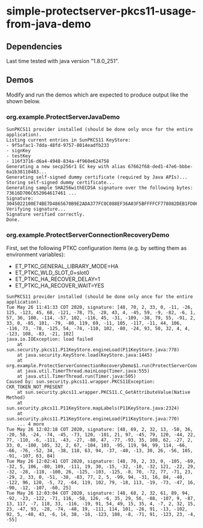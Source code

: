 # simple-protectserver-pkcs11-usage-from-java-demo

## Dependencies

Last time tested with java version "1.8.0_251".

## Demos

Modify and run the demos which are expected to produce output like the shown below.

### org.example.ProtectServerJavaDemo

```
SunPKCS11 provider installed (should be done only once for the entire application).
Listing current entries in SunPKCS11 KeyStore:
- 9f5afac1-7dda-48fd-9757-8014eadfb233
- signKey
- testKey
- 116f3716-d6a4-4948-834a-4f960e624758
Generating a new secp256r1 EC key with alias 67662f68-ded1-47e6-bbbe-6a1b38110483...
Generating self-signed dummy certificate (required by Java APIs)...
Storing self-signed dummy certificate...
Generating sample SHA256withECDSA signature over the following bytes: 73616D706C652064617461 ...
Signature: 3045022100E74BE7D4865670B9E2ADA377FC0C088EF36A03F5BFFFFCF778082DEB1FD0614602203FB16E20B02601B0107FD55FADC0387A906A066F897FADBF15163BA393175DAD
Verifying signature...
Signature verified correctly.
Done.
```

### org.example.ProtectServerConnectionRecoveryDemo

First, set the following PTKC configuration items (e.g. by setting them as environment variables):

- ET_PTKC_GENERAL_LIBRARY_MODE=HA
- ET_PTKC_WLD_SLOT_0=slot0
- ET_PTKC_HA_RECOVER_DELAY=1
- ET_PTKC_HA_RECOVER_WAIT=YES

```
SunPKCS11 provider installed (should be done only once for the entire application).
Tue May 26 11:41:33 COT 2020, signature: [48, 70, 2, 33, 0, -11, -26, 125, -123, 45, 68, -121, -78, 75, -28, 43, 4, -45, 59, -9, -82, -6, 1, 57, 36, 100, -114, -57, 102, -116, 45, -31, -109, -38, 79, 55, -91, 2, 33, 0, -85, 101, -79, -80, 119, 69, -11, 105, -117, -11, 44, 106, -116, 73, -78, -125, 54, -74, -110, 102, -80, -24, 93, 50, 32, 4, 4, -123, 108, -83, -21, 102]
java.io.IOException: load failed
	at sun.security.pkcs11.P11KeyStore.engineLoad(P11KeyStore.java:778)
	at java.security.KeyStore.load(KeyStore.java:1445)
	at org.example.ProtectServerConnectionRecoveryDemo$1.run(ProtectServerConnectionRecoveryDemo.java:23)
	at java.util.TimerThread.mainLoop(Timer.java:555)
	at java.util.TimerThread.run(Timer.java:505)
Caused by: sun.security.pkcs11.wrapper.PKCS11Exception: CKR_TOKEN_NOT_PRESENT
	at sun.security.pkcs11.wrapper.PKCS11.C_GetAttributeValue(Native Method)
	at sun.security.pkcs11.P11KeyStore.mapLabels(P11KeyStore.java:2324)
	at sun.security.pkcs11.P11KeyStore.engineLoad(P11KeyStore.java:770)
	... 4 more
Tue May 26 12:02:18 COT 2020, signature: [48, 69, 2, 32, 13, -50, 36, -20, 58, -24, -74, -45, -73, 120, -101, 21, 97, -45, 79, 120, -44, 22, 77, -110, -6, -111, -43, -27, -88, 47, -77, -93, 35, 108, 62, -27, 2, 33, 0, -100, 105, 32, 2, 67, -104, 103, -95, 119, 94, 99, 114, -66, -66, -76, -52, 34, -38, 118, 63, 94, -37, -40, -13, 30, 26, -56, 105, -91, -107, 63, 84]
Tue May 26 12:02:41 COT 2020, signature: [48, 70, 2, 33, 0, -105, -69, -32, 5, 106, -80, 109, -111, 19, 30, -15, -32, -10, -32, 121, -22, 29, -32, -28, -118, -100, 26, -125, -103, -125, -8, 70, -72, 77, -71, 23, -29, 2, 33, 0, -51, -38, -83, 77, 2, 5, -99, 94, -31, 16, 84, -40, -122, 96, 120, -5, 72, -64, 119, 102, 79, -18, 113, -19, -73, -47, 16, -90, -12, -107, -60, 25]
Tue May 26 12:03:04 COT 2020, signature: [48, 68, 2, 32, 61, 89, 94, -92, -23, -122, -71, 116, -58, 126, -6, 35, 29, 56, -88, -107, 9, -87, 13, 117, -7, 118, 33, -116, -19, 91, 54, 49, 15, 35, 4, -7, 2, 32, 15, 23, -47, 93, -28, -74, -48, 19, -111, 114, 101, -26, 91, -13, -102, 92, 5, -48, 43, -6, 14, 38, -16, -123, 108, -8, -71, 91, -123, 23, -4, -55]
```